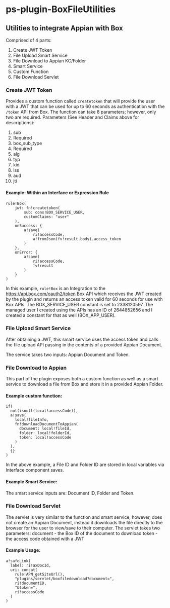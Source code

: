 # ps-plugin-BoxFileUtilities
## Utilities to integrate Appian with Box ##

Comprised of 4 parts:
1. Create JWT Token
1. File Upload Smart Service
1. File Download to Appian KC/Folder
  1. Smart Service
  1. Custom Function
1. File Download Servlet

### Create JWT Token ###
Provides a custom function called `createtoken` that will provide the user with a JWT that can be used for up to 60 seconds as authentication with the `/token` API from Box.  The function can take 8 parameters; however, only two are required.
Parameters (See Header and Claims above for descriptions):
1. sub
  1. Required
1. box_sub_type
  1. Required
1. alg
1. typ
1. kid
1. iss
1. aud
1. jti

#### Example: Within an Interface or Expression Rule ####
```
rule!Box(
    jwt: fn!createtoken(
        sub: cons!BOX_SERVICE_USER,
        customClaims: "user"
    ),
    onSuccess: {
        a!save(
            ri!accessCode,
            a!fromJson(fv!result.body).access_token
        )
    },
    onError: {
        a!save(
            ri!accessCode,
            fv!result
        )
    }
)
```


In this example, `rule!Box` is an Integration to the https://api.box.com/oauth2/token Box API which receives the JWT created by the plugin and returns an access token valid for 60 seconds for use with Box APIs.  The BOX_SERVICE_USER constant is set to 2338120597.  The managed user I created using the APIs has an ID of 2644852656 and I created a constant for that as well (BOX_APP_USER).

### File Upload Smart Service ###
After obtaining a JWT, this smart service uses the access token and calls the file upload API passing in the contents of a provided Appian Document.

The service takes two inputs: Appian Document and Token.

### File Download to Appian ###
  This part of the plugin exposes both a custom function as well as a smart service to download a file from Box and store it in a provided Appian Folder.
#### Example custom function: ####
```
if(
  not(isnull(local!accessCode)),
  a!save(
    local!fileInfo,
    fn!downloadDocumentToAppian(
      document: local!fileId,
      folder: local!folderId,
      token: local!accessCode
    )
  ),
  {}
)
```

In the above example, a File ID and Folder ID are stored in local variables via Interface component saves.

#### Example Smart Service: ####
The smart service inputs are: Document ID, Folder and Token.

### File Download Servlet ###
The servlet is very similar to the function and smart service, however, does not create an Appian Document, instead it downloads the file directly to the browser for the user to view/save to their computer.  The servlet takes two parameters:
document - the Box ID of the document to download
token - the access code obtained with a JWT

#### Example Usage: ####
```
a!safeLink(
  label: ri!axDocId,
  uri: concat(
    rule!APN_getSiteUrl(),
    "plugins/servlet/boxfiledownload?document=",
    ri!documentID,
    "&token=",
    ri!accessCode
  )
)
```
